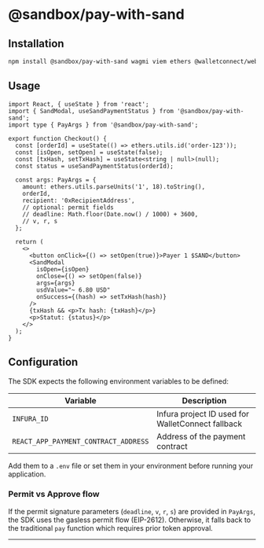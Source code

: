 # @sandbox/pay-with-sand

## Installation

```bash
npm install @sandbox/pay-with-sand wagmi viem ethers @walletconnect/web3-provider @metamask/providers
```

## Usage

```tsx
import React, { useState } from 'react';
import { SandModal, useSandPaymentStatus } from '@sandbox/pay-with-sand';
import type { PayArgs } from '@sandbox/pay-with-sand';

export function Checkout() {
  const [orderId] = useState(() => ethers.utils.id('order-123'));
  const [isOpen, setOpen] = useState(false);
  const [txHash, setTxHash] = useState<string | null>(null);
  const status = useSandPaymentStatus(orderId);

  const args: PayArgs = {
    amount: ethers.utils.parseUnits('1', 18).toString(),
    orderId,
    recipient: '0xRecipientAddress',
    // optional: permit fields
    // deadline: Math.floor(Date.now() / 1000) + 3600,
    // v, r, s
  };

  return (
    <>
      <button onClick={() => setOpen(true)}>Payer 1 $SAND</button>
      <SandModal
        isOpen={isOpen}
        onClose={() => setOpen(false)}
        args={args}
        usdValue="~ 6.80 USD"
        onSuccess={(hash) => setTxHash(hash)}
      />
      {txHash && <p>Tx hash: {txHash}</p>}
      <p>Statut: {status}</p>
    </>
  );
}
```

## Configuration

The SDK expects the following environment variables to be defined:

| Variable | Description |
|----------|-------------|
| `INFURA_ID` | Infura project ID used for WalletConnect fallback |
| `REACT_APP_PAYMENT_CONTRACT_ADDRESS` | Address of the payment contract |

Add them to a `.env` file or set them in your environment before running your application.

### Permit vs Approve flow

If the permit signature parameters (`deadline`, `v`, `r`, `s`) are provided in `PayArgs`, the SDK uses the gasless permit flow (EIP-2612). Otherwise, it falls back to the traditional `pay` function which requires prior token approval.

---

